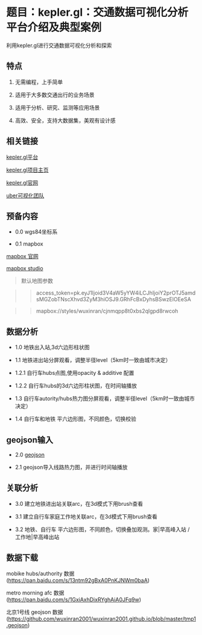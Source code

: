 题目：kepler.gl：交通数据可视化分析平台介绍及典型案例
====

利用kepler.gl进行交通数据可视化分析和探索

特点
-------
1. 无需编程，上手简单

2. 适用于大多数交通出行的业务场景

3. 适用于分析、研究、监测等应用场景

4. 高效、安全，支持大数据集，美观有设计感


相关链接
-------
[kepler.gl平台](http://kepler.gl/#/)

[kepler.gl项目主页](https://github.com/uber/kepler.gl/blob/master/docs/a-introduction.md)

[kepler.gl官网](http://kepler.gl/)

[uber可视化团队](http://vis.gl/)


预备内容
-------
* 0.0 wgs84坐标系

* 0.1 mapbox

[mapbox 官网](http://www.mapbox.com/)

[mapbox studio](http://www.mapbox.com/studio/)

>默认地图参数

>>access_token=pk.eyJ1Ijoid3V4aW5yYW4iLCJhIjoiY2prOTJ5amdsMGZobTNscXhvd3ZyM3hiOSJ9.GRhFcBxDyhsBSwzElOEeSA

>>mapbox://styles/wuxinran/cjnmqpp8t0xbs2qlgpd8rwcoh


数据分析
-------
* 1.0 地铁出入站,3d六边形柱状图

* 1.1 地铁进出站分屏观看，调整半径level（5km时一致由城市决定）

* 1.2.1 自行车hubs点图,使用opacity & additive 配置 

* 1.2.2 自行车hubs的3d六边形柱状图，在时间轴播放

* 1.3 自行车autority/hubs热力图分屏观看，调整半径level（5km时一致由城市决定）

* 1.4 自行车和地铁 平六边形图，不同颜色，切换校验


geojson输入
-------
* 2.0 [geojson](http://geojson.io/)

* 2.1 geojson导入线路热力图，并进行时间轴播放


关联分析
-------
* 3.0 建立地铁进出站关联arc，在3d模式下用brush查看

* 3.1 建立自行车家庭工作地关联arc，在3d模式下用brush查看

* 3.2 地铁、自行车 平六边形图，不同颜色，切换叠加观测。家|早高峰入站 / 工作地|早高峰出站


数据下载
-------
mobike hubs/authority 数据(https://pan.baidu.com/s/13ntm92gBxA0PnKJNWm0baA)

metro morning afc 数据(https://pan.baidu.com/s/1GxiAxhDixRYghAiA0JFq9w)

北京1号线 geojson 数据(https://github.com/wuxinran2001/wuxinran2001.github.io/blob/master/tmp1.geojson)

